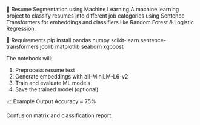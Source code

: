📄 Resume Segmentation using Machine Learning
A machine learning project to classify resumes into different job categories using Sentence Transformers for embeddings and classifiers like Random Forest & Logistic Regression.

📌 Requirements
pip install pandas numpy scikit-learn sentence-transformers joblib matplotlib seaborn xgboost

The notebook will:
1) Preprocess resume text
2) Generate embeddings with all-MiniLM-L6-v2
3) Train and evaluate ML models
4) Save the trained model (optional)

📈 Example Output
Accuracy ≈ 75%

Confusion matrix and classification report.
